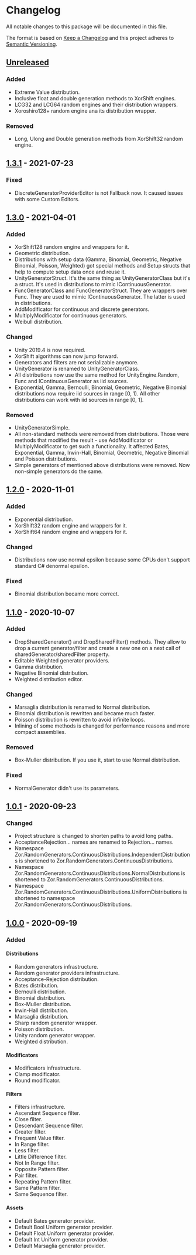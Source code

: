 # Changelog

All notable changes to this package will be documented in this file.

The format is based on [Keep a Changelog](http://keepachangelog.com/en/1.0.0/)
and this project adheres to [Semantic Versioning](http://semver.org/spec/v2.0.0.html).

## [Unreleased]

### Added

- Extreme Value distribution.
- Inclusive float and double generation methods to XorShift engines.
- LCG32 and LCG64 random engines and their distribution wrappers.
- Xoroshiro128+ random engine ana its distribution wrapper.

### Removed

- Long, Ulong and Double generation methods from XorShift32 random engine.

## [1.3.1] - 2021-07-23

### Fixed

- DiscreteGeneratorProviderEditor is not Fallback now. It caused issues with some Custom Editors.

## [1.3.0] - 2021-04-01

### Added

- XorShift128 random engine and wrappers for it.
- Geometric distribution.
- Distributions with setup data (Gamma, Binomial, Geometric, Negative Binomial, Poisson, Weighted)
got special methods and Setup structs that help to compute setup data once and reuse it.
- UnityGeneratorStruct. It's the same thing as UnityGeneratorClass but it's a struct. 
It's used in distributions to mimic IContinuousGenerator.
- FuncGeneratorClass and FuncGeneratorStruct. They are wrappers over Func<float>. They are used
to mimic IContinuousGenerator. The latter is used in distributions.
- AddModificator for continuous and discrete generators.
- MultiplyModificator for continuous generators.
- Weibull distribution.

### Changed

- Unity 2019.4 is now required.
- XorShift algorithms can now jump forward.
- Generators and filters are not serializable anymore.
- UnityGenerator is renamed to UnityGeneratorClass.
- All distributions now use the same method for UnityEngine.Random, Func<float> and IContinuousGenerator
as iid sources.
- Exponential, Gamma, Bernoulli, Binomial, Geometric, Negative Binomial distributions now require
iid sources in range [0, 1). All other distributions can work with iid sources in range [0, 1].

### Removed

- UnityGeneratorSimple.
- All non-standard methods were removed from distributions. Those were methods that modified the result -
use AddModificator or MultiplyModificator to get such a functionality. It affected Bates, Exponential,
Gamma, Irwin-Hall, Binomial, Geometric, Negative Binomial and Poisson distributions.
- Simple generators of mentioned above distributions were removed. Now non-simple generators do the same.

## [1.2.0] - 2020-11-01

### Added

- Exponential distribution.
- XorShift32 random engine and wrappers for it.
- XorShift64 random engine and wrappers for it.

### Changed

- Distributions now use normal epsilon because 
some CPUs don't support standard C# denormal epsilon.

### Fixed

- Binomial distribution became more correct.

## [1.1.0] - 2020-10-07

### Added

- DropSharedGenerator() and DropSharedFilter() methods. They allow to drop a current generator/filter and create a new one on a next call of sharedGenerator/sharedFilter property.
- Editable Weighted generator providers.
- Gamma distribution.
- Negative Binomial distribution.
- Weighted distribution editor.

### Changed

- Marsaglia distribution is renamed to Normal distribution.
- Binomial distribution is rewritten and became much faster.
- Poisson distribution is rewritten to avoid infinite loops.
- Inlining of some methods is changed for performance reasons and more compact assemblies.

### Removed

- Box-Muller distribution. If you use it, start to use Normal distribution.

### Fixed

- NormalGenerator didn't use its parameters.

## [1.0.1] - 2020-09-23

### Changed

- Project structure is changed to shorten paths to avoid long paths.
- AcceptanceRejection... names are renamed to Rejection... names.
- Namespace Zor.RandomGenerators.ContinuousDistributions.IndependentDistributions is shortened to Zor.RandomGenerators.ContinuousDistributions.
- Namespace Zor.RandomGenerators.ContinuousDistributions.NormalDistributions is shortened to Zor.RandomGenerators.ContinuousDistributions.
- Namespace Zor.RandomGenerators.ContinuousDistributions.UniformDistributions is shortened to namespace Zor.RandomGenerators.ContinuousDistributions.

## [1.0.0] - 2020-09-19

### Added

#### Distributions
- Random generators infrastructure.
- Random generator providers infrastructure.
- Acceptance-Rejection distribution.
- Bates distribution.
- Bernoulli distribution.
- Binomial distribution.
- Box-Muller distribution.
- Irwin-Hall distribution.
- Marsaglia distribution.
- Sharp random generator wrapper.
- Poisson distribution.
- Unity random generator wrapper.
- Weighted distribution.

#### Modificators
- Modificators infrastructure.
- Clamp modificator.
- Round modificator.

#### Filters
- Filters infrastructure.
- Ascendant Sequence filter.
- Close filter.
- Descendant Sequence filter.
- Greater filter.
- Frequent Value filter.
- In Range filter.
- Less filter.
- Little Difference filter.
- Not In Range filter.
- Opposite Pattern filter.
- Pair filter.
- Repeating Pattern filter.
- Same Pattern filter.
- Same Sequence filter.

#### Assets
- Default Bates generator provider.
- Default Bool Uniform generator provider.
- Default Float Uniform generator provider.
- Default Int Uniform generator provider.
- Default Marsaglia generator provider.

[unreleased]: https://github.com/ZorPastaman/Random-Generators/compare/v1.3.1...HEAD
[1.3.1]: https://github.com/ZorPastaman/Random-Generators/releases/tag/v1.3.1
[1.3.0]: https://github.com/ZorPastaman/Random-Generators/releases/tag/v1.3.0
[1.2.0]: https://github.com/ZorPastaman/Random-Generators/releases/tag/v1.2.0
[1.1.0]: https://github.com/ZorPastaman/Random-Generators/releases/tag/v1.1.0
[1.0.1]: https://github.com/ZorPastaman/Random-Generators/releases/tag/v1.0.1
[1.0.0]: https://github.com/ZorPastaman/Random-Generators/releases/tag/v1.0.0
